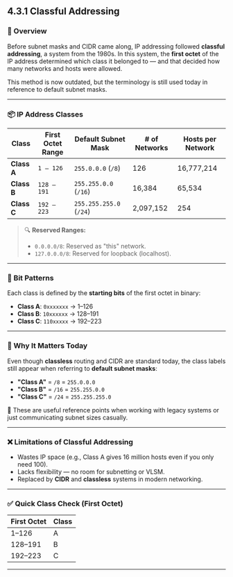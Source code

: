 ## 4.3.1 Classful Addressing

### 🧱 Overview

Before subnet masks and CIDR came along, IP addressing followed **classful addressing**, a system from the 1980s. In this system, the **first octet** of the IP address determined which class it belonged to — and that decided how many networks and hosts were allowed.

This method is now outdated, but the terminology is still used today in reference to default subnet masks.

---

### 📦 IP Address Classes

| Class | First Octet Range | Default Subnet Mask | # of Networks | Hosts per Network |
|-------|--------------------|----------------------|----------------|--------------------|
| **Class A** | `1 – 126` | `255.0.0.0` (`/8`) | 126 | 16,777,214 |
| **Class B** | `128 – 191` | `255.255.0.0` (`/16`) | 16,384 | 65,534 |
| **Class C** | `192 – 223` | `255.255.255.0` (`/24`) | 2,097,152 | 254 |

> 🔍 **Reserved Ranges:**
> - `0.0.0.0/8`: Reserved as "this" network.
> - `127.0.0.0/8`: Reserved for loopback (localhost).

---

### 🧱 Bit Patterns

Each class is defined by the **starting bits** of the first octet in binary:

- **Class A**: `0xxxxxxx` → 1–126
- **Class B**: `10xxxxxx` → 128–191
- **Class C**: `110xxxxx` → 192–223

---

### 🧠 Why It Matters Today

Even though **classless** routing and CIDR are standard today, the class labels still appear when referring to **default subnet masks**:

- **"Class A"** = `/8` = `255.0.0.0`
- **"Class B"** = `/16` = `255.255.0.0`
- **"Class C"** = `/24` = `255.255.255.0`

🧱 These are useful reference points when working with legacy systems or just communicating subnet sizes casually.

---

### ❌ Limitations of Classful Addressing

- Wastes IP space (e.g., Class A gives 16 million hosts even if you only need 100).
- Lacks flexibility — no room for subnetting or VLSM.
- Replaced by **CIDR** and **classless** systems in modern networking.

---

### ✅ Quick Class Check (First Octet)

| First Octet | Class |
|-------------|--------|
| 1–126       | A |
| 128–191     | B |
| 192–223     | C |

---

